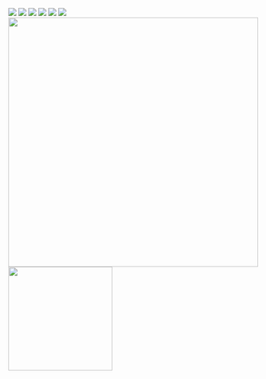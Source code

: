<!-- <a href="https://bertamatu.netlify.app/" target="_blank"><img src="https://github.com/bertamatu/bertamatu/blob/master/bertamatu500.gif" align="right" alt="portfolio-image" width="400" height="auto"></a> -->
<a href="https://linkedin.com/in/dkvenz/" target="_blank"><img src="https://img.icons8.com/clouds/100/000000/linkedin.png"/></a>
<a href="https://www.instagram.com/dk.venz/" target="_blank"><img src="https://img.icons8.com/clouds/100/000000/instagram-new--v1.png"/></a>
<a href="https://www.facebook.com/DKvenz/" target="_blank"><img src="https://img.icons8.com/clouds/100/000000/facebook-new.png"/></a>
<a href="https://www.youtube.com/channel/UC0Tz-2jPYoqBDiLhXUcm11w?sub_confirmation=1/" target="_blank"><img src="https://img.icons8.com/clouds/100/000000/youtube-play.png"/></a>
<a href="mailto:reydhika@gmail.com" target="_blank"><img src="https://img.icons8.com/clouds/100/000000/apple-mail.png"/></a>
<a href="https://dribbble.com/dkvenz/" target="_blank"><img src="https://img.icons8.com/clouds/100/000000/dribbble.png"/></a>
<br>
<img src="https://github-readme-stats.vercel.app/api?username=bertamatu&show_icons=true&count_private=true" width="500" height="auto"/>
<img src="https://github-readme-stats.vercel.app/api/top-langs/?username=bertamatu&layout=compact/" width="208" height="auto"/>
